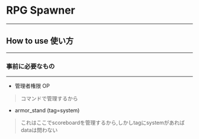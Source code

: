# RPG Spawner

***

## How to use 使い方

***

### 事前に必要なもの

***

* 管理者権限 OP

> コマンドで管理するから

* armor_stand (tag=system)

> これはここでscoreboardを管理するから,しかしtagにsystemがあればdataは問わない
